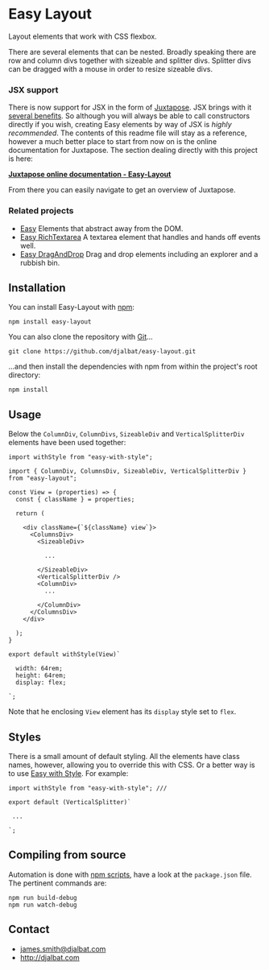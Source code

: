 # Easy Layout

Layout elements that work with CSS flexbox.

There are several elements that can be nested. Broadly speaking there are row and column divs together with sizeable and splitter divs. Splitter divs can be dragged with a mouse in order to resize sizeable divs.

### JSX support

There is now support for JSX in the form of [Juxtapose](https://github.com/djalbat/Juxtapose). JSX brings with it [several benefits](http://djalbat.com/juxtapose#jsxIsGreat). So although you will always be able to call constructors directly if you wish, creating Easy elements by way of JSX is *highly recommended*. The contents of this readme file will stay as a reference, however a much better place to start from now on is the online documentation for Juxtapose. The section dealing directly with this project is here:

**[Juxtapose online documentation - Easy-Layout](http://juxtapose.info/#easy-layout)**

From there you can easily navigate to get an overview of Juxtapose.

### Related projects

- [Easy](https://github.com/djalbat/easy) Elements that abstract away from the DOM.
- [Easy RichTextarea](https://github.com/djalbat/easy-richtextarea) A textarea element that handles and hands off events well.
- [Easy DragAndDrop](https://github.com/djalbat/easy-draganddrop) Drag and drop elements including an explorer and a rubbish bin.

## Installation

You can install Easy-Layout with [npm](https://www.npmjs.com/):

    npm install easy-layout

You can also clone the repository with [Git](https://git-scm.com/)...

    git clone https://github.com/djalbat/easy-layout.git

...and then install the dependencies with npm from within the project's root directory:

    npm install

## Usage

Below the `ColumnDiv`, `ColumnDivs`, `SizeableDiv` and `VerticalSplitterDiv` elements have been used together:

```
import withStyle from "easy-with-style";

import { ColumnDiv, ColumnsDiv, SizeableDiv, VerticalSplitterDiv } from "easy-layout";

const View = (properties) => {
  const { className } = properties;

  return (

    <div className={`${className} view`}>
      <ColumnsDiv>
        <SizeableDiv>

          ...

        </SizeableDiv>
        <VerticalSplitterDiv />
        <ColumnDiv>
          ...

        </ColumnDiv>
      </ColumnsDiv>
    </div>

  );
}

export default withStyle(View)`

  width: 64rem;
  height: 64rem;
  display: flex;

`;
```

Note that he enclosing `View` element has its `display` style set to `flex`.

## Styles

There is a small amount of default styling. All the elements have class names, however, allowing you to override this with CSS. Or a better way is to use [Easy with Style](https://github.com/djalbat/easy-with-style). For example:

```
import withStyle from "easy-with-style"; ///

export default (VerticalSplitter)`

 ...

`;
```

## Compiling from source

Automation is done with [npm scripts](https://docs.npmjs.com/misc/scripts), have a look at the `package.json` file. The pertinent commands are:

    npm run build-debug
    npm run watch-debug

## Contact

* james.smith@djalbat.com
* http://djalbat.com
